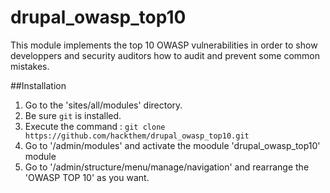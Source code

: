 # drupal_owasp_top10
This module implements the top 10 OWASP vulnerabilities in order to show developpers and security auditors how to audit and prevent some common mistakes.

##Installation

1. Go to the  '<drupal installation directory>sites/all/modules' directory.
2. Be sure `git` is installed.
3. Execute the command : `git clone https://github.com/hackthem/drupal_owasp_top10.git`
4. Go to '<drupal site url>/admin/modules' and activate the moodule 'drupal_owasp_top10' module
5. Go to '<drupal site url>/admin/structure/menu/manage/navigation' and rearrange the 'OWASP TOP 10' as you want.
